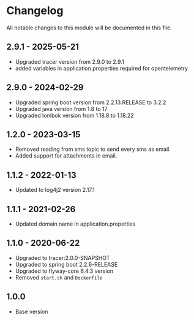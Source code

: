 # Changelog
All notable changes to this module will be documented in this file.

## 2.9.1 - 2025-05-21
- Upgraded tracer version from 2.9.0 to 2.9.1
- added variables in application.properties required for opentelemetry

## 2.9.0 - 2024-02-29
- Upgraded spring boot version from 2.2.13.RELEASE to 3.2.2
- Upgraded java version from 1.8 to 17
- Upgraded lombok version from 1.18.8 to 1.18.22

## 1.2.0 - 2023-03-15
- Removed reading from sms topic to send every sms as email.
- Added support for attachments in email.

## 1.1.2 - 2022-01-13
- Updated to log4j2 version 2.17.1

## 1.1.1 - 2021-02-26

- Updated domain name in application.properties

## 1.1.0 - 2020-06-22

- Upgraded to tracer:2.0.0-SNAPSHOT
- Upgraded to spring boot 2.2.6-RELEASE
- Upgraded to flyway-core 6.4.3 version
- Removed `start.sh` and `Dockerfile`

## 1.0.0

- Base version
